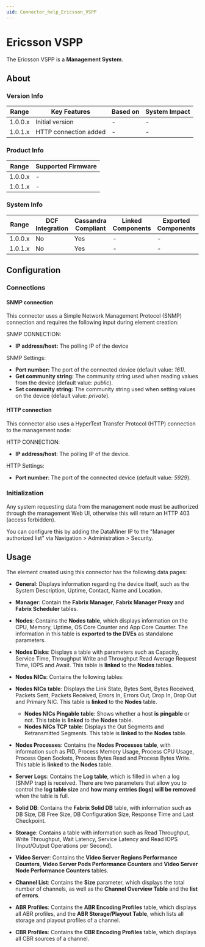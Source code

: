 ```yaml
---
uid: Connector_help_Ericsson_VSPP
---
```


# Ericsson VSPP

The Ericsson VSPP is a **Management System**.

## About

### Version Info

| **Range** | **Key Features**      | **Based on** | **System Impact** |
|-----------|-----------------------|--------------|-------------------|
| 1.0.0.x   | Initial version       | \-           | \-                |
| 1.0.1.x   | HTTP connection added | \-           | \-                |

### Product Info

| Range     | Supported Firmware     |
|-----------|------------------------|
| 1.0.0.x   | \-                     |
| 1.0.1.x   | \-                     |

### System Info

| Range     | DCF Integration     | Cassandra Compliant     | Linked Components     | Exported Components     |
|-----------|---------------------|-------------------------|-----------------------|-------------------------|
| 1.0.0.x   | No                  | Yes                     | \-                    | \-                      |
| 1.0.1.x   | No                  | Yes                     | \-                    | \-                      |

## Configuration

### Connections

#### SNMP connection

This connector uses a Simple Network Management Protocol (SNMP) connection and requires the following input during element creation:

SNMP CONNECTION:

- **IP address/host:** The polling IP of the device

SNMP Settings:

- **Port number:** The port of the connected device (default value: *161).*
- **Get community string:** The community string used when reading values from the device (default value: *public*).
- **Set community string:** The community string used when setting values on the device (default value: *private*).

#### HTTP connection

This connector also uses a HyperText Transfer Protocol (HTTP) connection to the management node:

HTTP CONNECTION:

- **IP address/host**: The polling IP of the device.

HTTP Settings:

- **Port number**: The port of the connected device (default value: *5929*).

### Initialization

Any system requesting data from the management node must be authorized through the management Web UI, otherwise this will return an HTTP 403 (access forbidden).

You can configure this by adding the DataMiner IP to the "Manager authorized list" via Navigation \> Administration \> Security.

## Usage

The element created using this connector has the following data pages:

- **General**: Displays information regarding the device itself, such as the System Description, Uptime, Contact, Name and Location.

- **Manager**: Contain the **Fabrix Manager**, **Fabrix Manager Proxy** and **Fabrix Scheduler** tables.

- **Nodes**: Contains the **Nodes table**, which displays information on the CPU, Memory, Uptime, OS Core Counter and App Core Counter. The information in this table is **exported to the DVEs** as standalone parameters.

- **Nodes Disks**: Displays a table with parameters such as Capacity, Service Time, Throughput Write and Throughput Read Average Request Time, IOPS and Await. This table is **linked** to the **Nodes** tables.

- **Nodes NICs**: Contains the following tables:

- **Nodes NICs** **table**: Displays the Link State, Bytes Sent, Bytes Received, Packets Sent, Packets Received, Errors In, Errors Out, Drop In, Drop Out and Primary NIC. This table is **linked** to the **Nodes** table.
  - **Nodes NICs Pingable** **table**: Shows whether a host **is** **pingable** or not. This table is **linked** to the **Nodes** table.
  - **Nodes NICs TCP** **table**: Displays the Out Segments and Retransmitted Segments. This table is **linked** to the **Nodes** table.

- **Nodes Processes**: Contains the **Nodes Processes table**, with information such as PID, Process Memory Usage, Process CPU Usage, Process Open Sockets, Process Bytes Read and Process Bytes Write. This table is **linked** to the **Nodes** table.

- **Server Logs**: Contains the **Log table**, which is filled in when a log (SNMP trap) is received. There are two parameters that allow you to control the **log table size** and **how many entries (logs) will be removed** when the table is full.

- **Solid DB**: Contains the **Fabrix Solid DB** table, with information such as DB Size, DB Free Size, DB Configuration Size, Response Time and Last Checkpoint.

- **Storage**: Contains a table with information such as Read Throughput, Write Throughput, Wait Latency, Service Latency and Read IOPS (Input/Output Operations per Second).

- **Video Server**: Contains the **Video Server Regions Performance Counters**, **Video Server Pods Performance Counters** and **Video Server Node Performance Counters** tables.

- **Channel List**: Contains the **Size** parameter, which displays the total number of channels, as well as the **Channel Overview Table** and the **list of errors**.

- **ABR Profiles**: Contains the **ABR Encoding Profiles** table, which displays all ABR profiles, and the **ABR Storage/Playout Table**, which lists all storage and playout profiles of a channel.

- **CBR Profiles**: Contains the **CBR Encoding Profiles** table, which displays all CBR sources of a channel.
